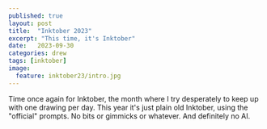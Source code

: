 ```yaml
---
published: true
layout: post
title:  "Inktober 2023"
excerpt: "This time, it's Inktober"
date:   2023-09-30
categories: drew
tags: [inktober]
image:
  feature: inktober23/intro.jpg
---
```


Time once again for Inktober, the month where I try desperately to keep up with one drawing per day. This year it's just plain old Inktober, using the "official" prompts. No bits or gimmicks or whatever. And definitely no AI. 